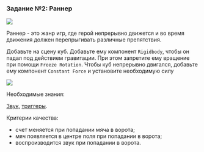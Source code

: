 ### Задание №2: Раннер

![](https://api.monosnap.com/rpc/file/download?id=aPBXR6zHpbNzOvBn5ampbdFGRk79Jd)

Раннер - это жанр игр, где герой непрерывно движется и во время движения должен перепрыгивать различные препятствия.

Добавьте на сцену куб. Добавьте ему компонент `Rigidbody`, чтобы он падал под действием гравитации. При этом запретите ему вращение при помощи `Freeze Rotation`. Чтобы куб непрерывно двигался, добавьте ему компонент `Constant Force` и установите необходимую силу

![](https://api.monosnap.com/rpc/file/download?id=PNPj8757wfnHO0Ad01WZI68VT9QvVT)

Необходимые знания:

[Звук](http://unity3d.unium.ru/lessons/lesson12/index.html#sound), [триггеры](http://unity3d.unium.ru/lessons/lesson12/index.html#triggers).

Критерии качества:

- счет меняется при попадании мяча в ворота;
- мяч появляется в центре поля при попадании в ворота;
- воспроизводится звук при попадании в ворота.